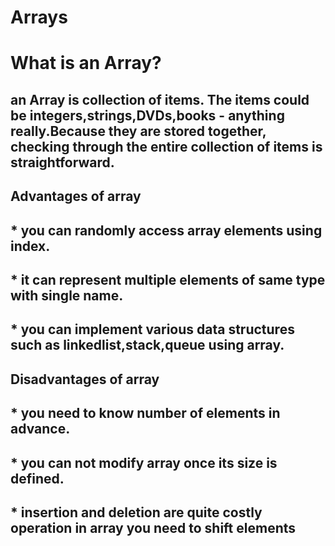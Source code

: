 # Arrays

# What is an Array?

## an Array is collection of items. The items could be integers,strings,DVDs,books - anything really.Because they are stored together, checking through the entire collection of items is straightforward.

## Advantages of array

## * you can randomly access array elements using index.
## * it can represent multiple elements of same type with single name.
## * you can implement various data structures such as linkedlist,stack,queue using array.

## Disadvantages of array

## * you need to know number of elements in advance.
## * you can not modify array once its size is defined.
## * insertion and deletion are quite costly operation in array you need to shift elements